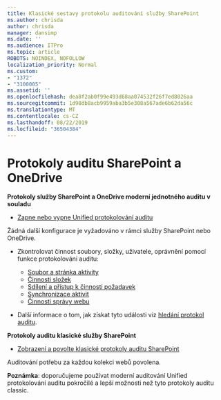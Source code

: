 ```yaml
---
title: Klasické sestavy protokolu auditování služby SharePoint
ms.author: chrisda
author: chrisda
manager: dansimp
ms.date: ''
ms.audience: ITPro
ms.topic: article
ROBOTS: NOINDEX, NOFOLLOW
localization_priority: Normal
ms.custom:
- "1372"
- "3100005"
ms.assetid: ''
ms.openlocfilehash: dea8f2ab0f99e493d68aa074532f26f7ed8026aa
ms.sourcegitcommit: 1d98db8acb9959aba3b5e308a567ade6b62da56c
ms.translationtype: MT
ms.contentlocale: cs-CZ
ms.lasthandoff: 08/22/2019
ms.locfileid: "36504384"
---
```

# <a name="sharepoint-and-onedrive-audit-logs"></a>Protokoly auditu SharePoint a OneDrive

**Protokoly služby SharePoint a OneDrive moderní jednotného auditu v souladu**

- [Zapne nebo vypne Unified protokolování auditu](https://docs.microsoft.com/office365/securitycompliance/turn-audit-log-search-on-or-off) 

Žádná další konfigurace je vyžadováno v rámci služby SharePoint nebo OneDrive.

- Zkontrolovat činnost soubory, složky, uživatele, oprávnění pomocí funkce protokolování auditu:

    - [Soubor a stránka aktivity](https://docs.microsoft.com/office365/securitycompliance/search-the-audit-log-in-security-and-compliance)
    - [Činnosti složek](https://docs.microsoft.com/office365/securitycompliance/search-the-audit-log-in-security-and-compliance#folder-activities)
    - [Sdílení a přístup k činnosti požadavek](https://docs.microsoft.com/office365/securitycompliance/search-the-audit-log-in-security-and-compliance#sharing-and-access-request-activities)
    - [Synchronizace aktivit](https://docs.microsoft.com/office365/securitycompliance/search-the-audit-log-in-security-and-compliance#synchronization-activities)
    - [Činnosti správy webu](https://docs.microsoft.com/office365/securitycompliance/search-the-audit-log-in-security-and-compliance#site-administration-activities)
- Další informace o tom, jak získat tyto události viz [hledání protokol auditu](https://docs.microsoft.com/office365/securitycompliance/search-the-audit-log-in-security-and-compliance#search-the-audit-log).

**Protokoly auditu klasické služby SharePoint**

- [Zobrazení a povolte klasické protokoly auditu SharePoint](https://support.office.com/article/view-audit-log-reports-b37c5869-1b47-4a82-a30d-ea20070fe527)

Auditování potřebu za každou kolekci webů povolena. 

**Poznámka**: doporučujeme používat moderní auditování Unified protokolování auditu pokročilé a lepší možnosti než tyto protokoly auditu classic.


